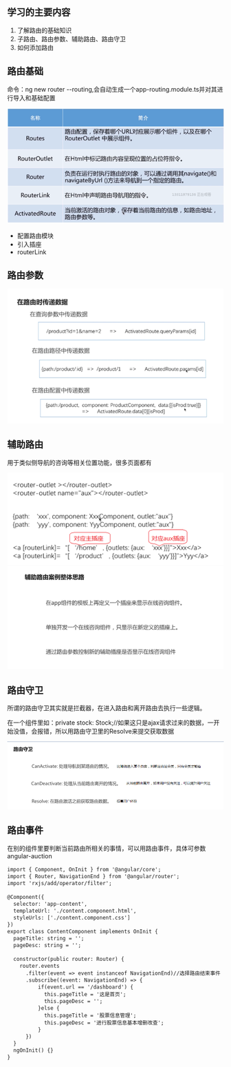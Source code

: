 ## 学习的主要内容
1. 了解路由的基础知识
2. 子路由、路由参数、辅助路由、路由守卫
3. 如何添加路由

## 路由基础
命令：ng new router --routing,会自动生成一个app-routing.module.ts并对其进行导入和基础配置

![image](./img/router.png)

- 配置路由模块
- 引入插座<router-outlet></router-outlet>
- routerLink

## 路由参数
![image](./img/router-para.png)

## 辅助路由
用于类似侧导航的咨询等相关位置功能，很多页面都有

![image](./img/router-aux1.png)
![image](./img/router-aux2.png)

## 路由守卫
所谓的路由守卫其实就是拦截器，在进入路由和离开路由去执行一些逻辑。

在一个组件里如：private stock: Stock;//如果这只是ajax请求过来的数据，一开始没值，会报错，所以用路由守卫里的Resolve来提交获取数据

![image](./img/router-can.png)

## 路由事件
在别的组件里要判断当前路由所相关的事情，可以用路由事件，具体可参数angular-auction

```
import { Component, OnInit } from '@angular/core';
import { Router, NavigationEnd } from '@angular/router';
import 'rxjs/add/operator/filter';

@Component({
  selector: 'app-content',
  templateUrl: './content.component.html',
  styleUrls: ['./content.component.css']
})
export class ContentComponent implements OnInit {
  pageTitle: string = '';
  pageDesc: string = '';

  constructor(public router: Router) {
    router.events
      .filter(event => event instanceof NavigationEnd)//选择路由结束事件
      .subscribe((event: NavigationEnd) => {
          if(event.url == '/dashboard') {
            this.pageTitle = '这是首页';
            this.pageDesc = '';
          }else {
            this.pageTitle = '股票信息管理';
            this.pageDesc = '进行股票信息基本增删改查';
          }
      })
  }
  ngOnInit() {}
}

```

